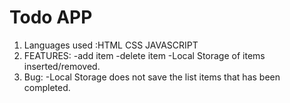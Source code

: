 # Todo APP

1.  Languages used :HTML CSS JAVASCRIPT
2.  FEATURES:
    -add item
    -delete item
    -Local Storage of items inserted/removed.
3.  Bug:
    -Local Storage does not save the list items that has been completed.
